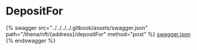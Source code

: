 # DepositFor

{% swagger src="../../../../.gitbook/assets/swagger.json" path="/thena/nft/{address}/depositFor" method="post" %}
[swagger.json](../../../../.gitbook/assets/swagger.json)
{% endswagger %}
